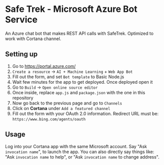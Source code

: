 # Safe Trek - Microsoft Azure Bot Service
An Azure chat bot that makes REST API calls with SafeTrek. Optimized to work with Cortana channel. 

## Setting up
1. Go to https://portal.azure.com/
2. `Create a resource` -> `AI + Machine Learning` + `Web App Bot` 
3. Fill out the form, and set `Bot template` to Basic Node.js
4. Wait few minutes for the app to get deployed. Once deployed open it
5. Go to `Build` -> `Open online source editor`
6. Once inside, replace `app.js` and `package.json` with the one in this repository
7. Now go back to the previous page and go to `Channels`
8. Click on **Cortana** under `Add a featured channel`
9. Fill out the form with your OAuth 2.0 information. Redirect URL must be: `https://www.bing.com/agents/oauth`

## Usage
Log into your Cortana app with the same Microsoft account. Say "Ask `invocation name`", to launch the app. You can also directly say things like: "Ask `invocation name` to help", or "Ask `invocation name` to change address". 






